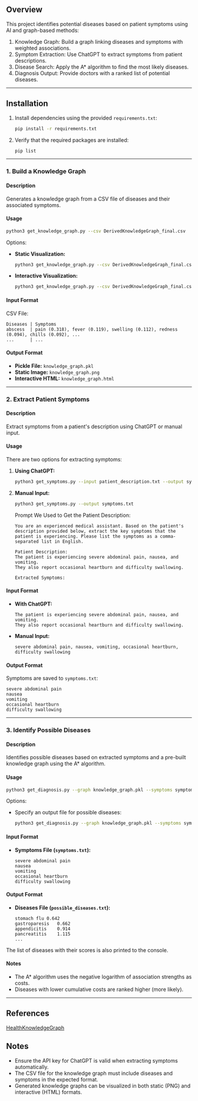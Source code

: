 ## Overview

This project identifies potential diseases based on patient symptoms using AI and graph-based methods:

1. Knowledge Graph: Build a graph linking diseases and symptoms with weighted associations.
2. Symptom Extraction: Use ChatGPT to extract symptoms from patient descriptions.
3. Disease Search: Apply the A* algorithm to find the most likely diseases.
4. Diagnosis Output: Provide doctors with a ranked list of potential diseases.

---

## Installation

1. Install dependencies using the provided `requirements.txt`:
    ```bash
    pip install -r requirements.txt
    ```

2. Verify that the required packages are installed:
    ```bash
    pip list
    ```

---

### 1. Build a Knowledge Graph
#### **Description**
Generates a knowledge graph from a CSV file of diseases and their associated symptoms.

#### **Usage**
```bash
python3 get_knowledge_graph.py --csv DerivedKnowledgeGraph_final.csv
```

Options:
- **Static Visualization:**
    ```bash
    python3 get_knowledge_graph.py --csv DerivedKnowledgeGraph_final.csv --visualization static --output_image knowledge_graph.png
    ```
- **Interactive Visualization:**
    ```bash
    python3 get_knowledge_graph.py --csv DerivedKnowledgeGraph_final.csv --visualization interactive --output_html knowledge_graph.html
    ```

#### **Input Format**
CSV File:
```plaintext
Diseases | Symptoms
abscess  | pain (0.318), fever (0.119), swelling (0.112), redness (0.094), chills (0.092), ...
...      | ...
```

#### **Output Format**
- **Pickle File:** `knowledge_graph.pkl`
- **Static Image:** `knowledge_graph.png`
- **Interactive HTML:** `knowledge_graph.html`

---

### 2. Extract Patient Symptoms
#### **Description**
Extract symptoms from a patient's description using ChatGPT or manual input.

#### **Usage**
There are two options for extracting symptoms:
1. **Using ChatGPT:**
    ```bash
    python3 get_symptoms.py --input patient_description.txt --output symptoms.txt --api YOUR_API_KEY
    ```
2. **Manual Input:**
    ```bash
    python3 get_symptoms.py --output symptoms.txt
    ```

    Prompt We Used to Get the Patient Description:
    ```
    You are an experienced medical assistant. Based on the patient's description provided below, extract the key symptoms that the patient is experiencing. Please list the symptoms as a comma-separated list in English.

    Patient Description:
    The patient is experiencing severe abdominal pain, nausea, and vomiting. 
    They also report occasional heartburn and difficulty swallowing.

    Extracted Symptoms:
    ```

#### **Input Format**
- **With ChatGPT:**
    ```plaintext
    The patient is experiencing severe abdominal pain, nausea, and vomiting. 
    They also report occasional heartburn and difficulty swallowing.
    ```
- **Manual Input:**
    ```plaintext
    severe abdominal pain, nausea, vomiting, occasional heartburn, difficulty swallowing
    ```

#### **Output Format**
Symptoms are saved to `symptoms.txt`:
```plaintext
severe abdominal pain
nausea
vomiting
occasional heartburn
difficulty swallowing
```

---

### 3. Identify Possible Diseases
#### **Description**
Identifies possible diseases based on extracted symptoms and a pre-built knowledge graph using the A* algorithm.

#### **Usage**
```bash
python3 get_diagnosis.py --graph knowledge_graph.pkl --symptoms symptoms.txt
```

Options:
- Specify an output file for possible diseases:
    ```bash
    python3 get_diagnosis.py --graph knowledge_graph.pkl --symptoms symptoms.txt --output possible_diseases.txt
    ```

#### **Input Format**
- **Symptoms File (`symptoms.txt`):**
    ```plaintext
    severe abdominal pain
    nausea
    vomiting
    occasional heartburn
    difficulty swallowing
    ```

#### **Output Format**
- **Diseases File (`possible_diseases.txt`):**
    ```plaintext
    stomach flu	0.642
    gastroparesis	0.662
    appendicitis	0.914
    pancreatitis	1.115
    ...
    ```

The list of diseases with their scores is also printed to the console.

#### **Notes**
- The A* algorithm uses the negative logarithm of association strengths as costs.
- Diseases with lower cumulative costs are ranked higher (more likely).

---

## References
[HealthKnowledgeGraph](https://github.com/clinicalml/HealthKnowledgeGraph/tree/master) 


## Notes

- Ensure the API key for ChatGPT is valid when extracting symptoms automatically.
- The CSV file for the knowledge graph must include diseases and symptoms in the expected format.
- Generated knowledge graphs can be visualized in both static (PNG) and interactive (HTML) formats.